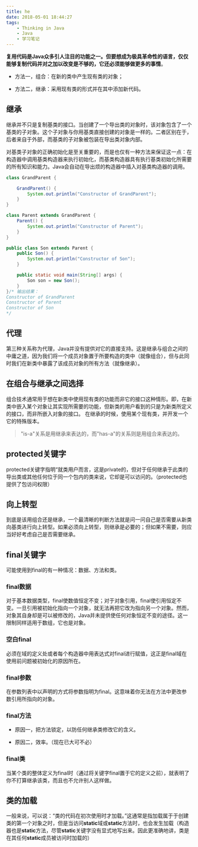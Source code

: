 ```yaml
---
title: he
date: 2018-05-01 18:44:27
tags:
	- Thinking in Java
	- Java
	- 学习笔记
---
```


**复用代码是Java众多引人注目的功能之一。但要想成为极具革命性的语言，仅仅能够复制代码并对之加以改变是不够的，它还必须能够做更多的事情**。

- 方法一，组合：在新的类中产生现有类的对象；

- 方法二，继承：采用现有类的形式并在其中添加新代码。


继承
------

继承并不只是复制基类的接口。当创建了一个导出类的对象时，该对象包含了一个基类的子对象。这个子对象与你用基类直接创建的对象是一样的。二者区别在于，后者来自于外部，而基类的子对象被包装在导出类对象内部。

对基类子对象的正确初始化是至关重要的，而是也仅有一种方法来保证这一点：在构造器中调用基类构造器来执行初始化，而基类构造器具有执行基类初始化所需要的所有知识和能力。Java会自动在导出烦的构造器中插入对基类构造器的调用。

``` java
class GrandParent {

    GrandParent() {
        System.out.println("Constructor of GrandParent");
    }
}

class Parent extends GrandParent {
    Parent() {
        System.out.println("Constructor of Parent");
    }
}

public class Son extends Parent {
    public Son() {
        System.out.println("Constructor of Son");
    }

    public static void main(String[] args) {
        Son son = new Son();
    }
}/* 输出结果：
Constructor of GrandParent
Constructor of Parent
Constructor of Son
*/
```


代理
------

第三种关系称为代理，Java并没有提供对它的直接支持。这是继承与组合之间的中庸之道，因为我们将一个成员对象置于所要构造的类中（就像组合），但与此同时我们在新类中暴露了该成员对象的所有方法（就像继承）。

在组合与继承之间选择
----------------------

组合技术通常用于想在新类中使用现有类的功能而非它的接口这种情形。即，在新类中嵌入某个对象让其实现所需要的功能，但新类的用户看到的只是为新类所定义的接口，而非所嵌入对象的接口。
在继承的时候，使用某个现有类，并开发一个它的特殊版本。

> "is-a"关系是用继承来表达的，而"has-a"的关系则是用组合来表达的。

protected关键字
------------------------------

protected关键字指明“就类用户而言，这是private的，但对于任何继承于此类的导出类或其他任何位于同一个包内的类来说，它却是可以访问的。（protected也提供了包访问权限）

向上转型
------------

到底是该用组合还是继承，一个最清晰的判断方法就是问一问自己是否需要从新类向基类进行向上转型。如果必须向上转型，则继承是必要的；但如果不需要，则应当好好考虑自己是否需要继承。

final关键字
---------------

可能使用到final的有一种情况：数据、方法和类。

### final数据

对于基本数据类型，final使数值恒定不变；对于对象引用，final使引用恒定不变。一旦引用被初始化指向一个对象，就无法再把它改为指向另一个对象。然而，对象其自身却是可以被修改的，Java并未提供使任何对象恒定不变的途径。这一限制同样适用于数组，它也是对象。

### 空白final

必须在域的定义处或者每个构造器中用表达式对final进行赋值，这正是final域在使用前问题被初始化的原因所在。

### final参数

在参数列表中以声明的方式将参数指明为final。这意味着你无法在方法中更改参数引用所指向的对象。

### final方法

- 原因一，把方法锁定，以防任何继承类修改它的含义。

- 原因二，效率。（现在已大可不必）

### final类

当某个类的整体定义为final时（通过将关键字final置于它的定义之前），就表明了你不打算继承该类，而且也不允许别人这样做。

类的加载
-------------

一般来说，可以说：“类的代码在初次使用时才加载。”这通常是指加载属于于创建类的第一个对象之时，但是当访问**static**域或**static**方法时，也会发生加载（构造器也是**static**方法，尽管**static**关键字没有显式地写出来。因此更准确地讲，类是在其任何**static**成员被访问时加载的）

